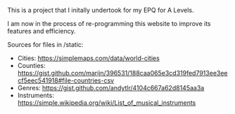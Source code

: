 This is a project that I initally undertook for my EPQ for A Levels.

I am now in the process of re-programming this website to improve its features and efficiency.

Sources for files in /static:
 - Cities: https://simplemaps.com/data/world-cities
 - Counties: https://gist.github.com/marijn/396531/188caa065e3cd319fed7913ee3eecf5eec541918#file-countries-csv
 - Genres: https://gist.github.com/andytlr/4104c667a62d8145aa3a
 - Instruments: https://simple.wikipedia.org/wiki/List_of_musical_instruments
